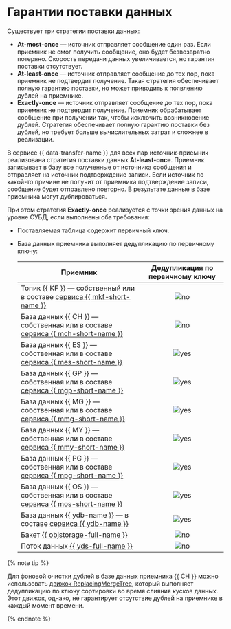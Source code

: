 # Гарантии поставки данных

Существует три стратегии поставки данных:

* **At-most-once** — источник отправляет сообщение один раз. Если приемник не смог получить сообщение, оно будет безвозвратно потеряно. Скорость передачи данных увеличивается, но гарантия поставки отсутствует.
* **At-least-once** — источник отправляет сообщение до тех пор, пока приемник не подтвердит получение. Такая стратегия обеспечивает полную гарантию поставки, но может приводить к появлению дублей на приемнике.
* **Exactly-once** — источник отправляет сообщение до тех пор, пока приемник не подтвердит получение. Приемник обрабатывает сообщение при получении так, чтобы исключить возникновение дублей. Стратегия обеспечивает полную гарантию поставки без дублей, но требует больше вычислительных затрат и сложнее в реализации.

В сервисе {{ data-transfer-name }} для всех пар источник-приемник реализована стратегия поставки данных **At-least-once**. Приемник записывает в базу все полученные от источника сообщения и отправляет на источник подтверждение записи. Если источник по какой-то причине не получит от приемника подтверждение записи, сообщение будет отправлено повторно. В результате данные в базе приемника могут дублироваться.

При этом стратегия **Exactly-once** реализуется с точки зрения данных на уровне СУБД, если выполнены оба требования:

* Поставляемая таблица содержит первичный ключ.
* База данных приемника выполняет дедупликацию по первичному ключу:

    | Приемник             | Дедупликация по первичному ключу                                              |
    |-------------------------------------------------------------------------------|:-----------------------------------------------------------------:|
    | Топик {{ KF }} — собственный или в составе [сервиса {{ mkf-short-name }}](../../managed-kafka/)             | ![no](../../_assets/common/no.svg)   |
    | База данных {{ CH }} — собственная или в составе [сервиса {{ mch-short-name }}](../../managed-clickhouse/)  | ![no](../../_assets/common/no.svg)   |
    | База данных {{ ES }} — собственная или в составе [сервиса {{ mes-short-name }}](../../managed-elasticsearch/) | ![yes](../../_assets/common/yes.svg)  |
    | База данных {{ GP }} — собственная или в составе [сервиса {{ mgp-short-name }}](../../managed-greenplum/)   | ![yes](../../_assets/common/yes.svg) |
    | База данных {{ MG }} — собственная или в составе [сервиса {{ mmg-short-name }}](../../managed-mongodb/)     | ![yes](../../_assets/common/yes.svg) |
    | База данных {{ MY }} — собственная или в составе [сервиса {{ mmy-short-name }}](../../managed-mysql/)       | ![yes](../../_assets/common/yes.svg) |
    | База данных {{ PG }} — собственная или в составе [сервиса {{ mpg-short-name }}](../../managed-postgresql/)  | ![yes](../../_assets/common/yes.svg) |
    | База данных {{ OS }} — собственная или в составе [сервиса {{ mos-short-name }}](../../managed-opensearch/)  | ![yes](../../_assets/common/yes.svg) |
    | База данных {{ ydb-name }} — в составе [сервиса {{ ydb-name }}](../../ydb/)                                 | ![yes](../../_assets/common/yes.svg) |
    | Бакет [{{ objstorage-full-name }}](../../storage/)                                                          | ![no](../../_assets/common/no.svg) |
    | Поток данных [{{ yds-full-name }}](../../data-streams/)                                    | ![no](../../_assets/common/no.svg) |

{% note tip %}

Для фоновой очистки дублей в базе данных приемника {{ CH }} можно использовать [движок ReplacingMergeTree](https://clickhouse.com/docs/ru/engines/table-engines/mergetree-family/replacingmergetree), который выполняет дедупликацию по ключу сортировки во время слияния кусков данных. Этот движок, однако, не гарантирует отсутствие дублей на приемнике в каждый момент времени.

{% endnote %}
